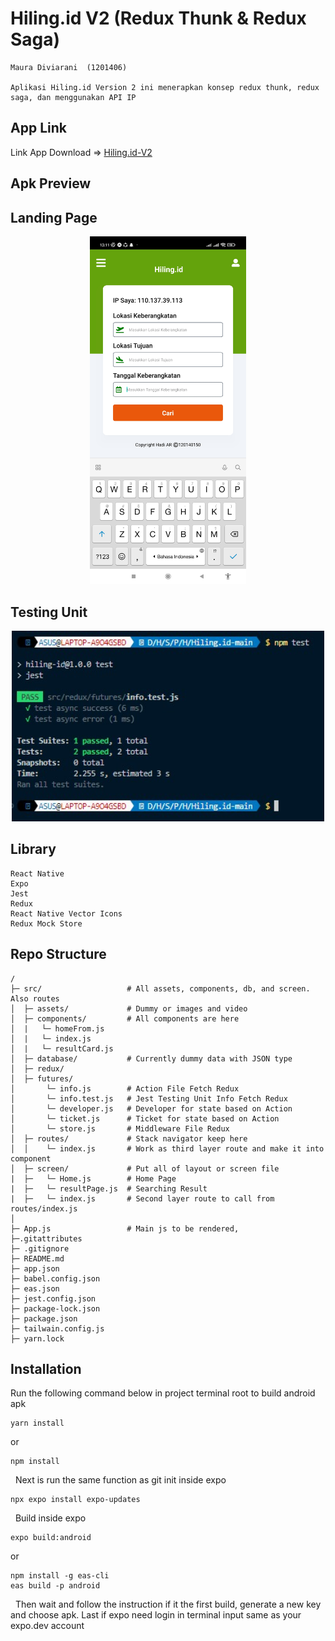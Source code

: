 Hiling.id V2 (Redux Thunk & Redux Saga)
===
```
Maura Diviarani  (1201406)

Aplikasi Hiling.id Version 2 ini menerapkan konsep redux thunk, redux saga, dan menggunakan API IP
```

## App Link
Link App Download => [Hiling.id-V2](https://expo.dev/artifacts/eas/ud32M3pB9FPQJ726vth1Dy.apk)

Apk Preview 
---
## Landing Page 
<p align="center">
    <img width="250px" src="./src/assets/Tampilan Home Apk.jpg">
</p>

## Testing Unit
<p align="center">
    <img width="500px" src="./src/assets/Testing Unit.jpeg">
</p>

## Library
```
React Native
Expo
Jest
Redux
React Native Vector Icons
Redux Mock Store
```

## Repo Structure
```
/
├─ src/                   # All assets, components, db, and screen. Also routes
│  ├─ assets/             # Dummy or images and video
│  ├─ components/         # All components are here
│  |   └─ homeFrom.js
│  |   └─ index.js     
│  |   └─ resultCard.js
│  ├─ database/           # Currently dummy data with JSON type
│  ├─ redux/
│  ├─ futures/
│       └─ info.js        # Action File Fetch Redux
│       └─ info.test.js   # Jest Testing Unit Info Fetch Redux 
│       └─ developer.js   # Developer for state based on Action
│       └─ ticket.js      # Ticket for state based on Action
│       └─ store.js       # Middleware File Redux 
│  ├─ routes/             # Stack navigator keep here 
│  │    └─ index.js       # Work as third layer route and make it into component 
│  ├─ screen/             # Put all of layout or screen file
|  ├─   └─ Home.js        # Home Page
|  ├─   └─ resultPage.js  # Searching Result
|  ├─   └─ index.js       # Second layer route to call from routes/index.js
│
├─ App.js                 # Main js to be rendered, 
├─.gitattributes
├─ .gitignore
├─ README.md
├─ app.json
├─ babel.config.json
├─ eas.json
├─ jest.config.json
├─ package-lock.json
├─ package.json
├─ tailwain.config.js
├─ yarn.lock
```

## Installation
Run the following command below in project terminal root to build android apk
```
yarn install
```
or
```
npm install
```
&nbsp;
Next is run the same function as git init inside expo
```
npx expo install expo-updates
```
&nbsp;
Build inside expo
```
expo build:android
```
or
```
npm install -g eas-cli
eas build -p android
```
&nbsp;
Then wait and follow the instruction if it the first build, generate a new key and choose apk. 
Last if expo need login in terminal input same as your expo.dev account
&nbsp;

